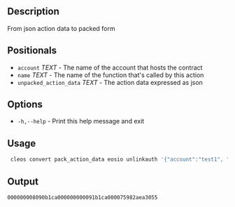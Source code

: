 ## Description
From json action data to packed form

## Positionals
- `account` _TEXT_ - The name of the account that hosts the contract
- `name` _TEXT_ - The name of the function that's called by this action
- `unpacked_action_data` _TEXT_ - The action data expressed as json

## Options

- `-h,--help` - Print this help message and exit

## Usage
```sh
 cleos convert pack_action_data eosio unlinkauth '{"account":"test1", "code":"test2", "type":"eosioeosio"}'
```

## Output


```console
000000008090b1ca000000000091b1ca000075982aea3055
```
